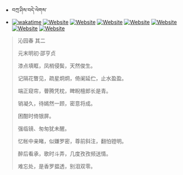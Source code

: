 - བཀྲ་ཤིས་བདེ་ལེགས་ 
- [![wakatime](https://wakatime.com/badge/user/5043ee4a-e361-4607-9d47-d557f2005d05.svg)](https://wakatime.com/@5043ee4a-e361-4607-9d47-d557f2005d05)	[![Website](https://img.shields.io/website?label=&up_color=orange&up_message=Tianchi&url=https%3A%2F%2Fshields.io)](https://tianchi.aliyun.com/home/science/scienceDetail?userId=1095279182618)	[![Website](https://img.shields.io/website?label=&up_color=blue&up_message=Kaggle&url=https%3A%2F%2Fshields.io)](https://www.kaggle.com/ivanxu/)	[![Website](https://img.shields.io/website?label=&up_color=gay&up_message=Yuque&url=https%3A%2F%2Fshields.io)](https://www.yuque.com/ivanaxu)	[![Website](https://img.shields.io/website?label=&up_color=brown&up_message=Leetcode&url=https%3A%2F%2Fshields.io)](https://leetcode.cn/u/ivanaxu)	[![Website](https://img.shields.io/website?label=&up_color=violet&up_message=AIstudio&url=https%3A%2F%2Fshields.io)](https://aistudio.baidu.com/aistudio/personalcenter/thirdview/979775)	[![Website](https://img.shields.io/website?label=&up_color=red&up_message=Gitee&url=https%3A%2F%2Fshields.io)](https://gitee.com/IvanaXu)	[![Website](https://img.shields.io/website?label=&up_color=yellow&up_message=Monkeytype&url=https%3A%2F%2Fshields.io)](https://monkeytype.com/profile/IvanaXu) 

> 沁园春 其二
>
> 元末明初·邵亨贞
>
> 漆点填眶，凤梢侵鬓，天然俊生。
> 
> 记隔花瞥见，疏星炯炯，倚阑延伫，止水盈盈。
> 
> 端正窥帘，瞢腾凭枕，睥睨檀郎长是青。
> 
> 销凝久，待嫣然一顾，密意将成。
> 
> 困酣时倚银屏。
> 
> 强临镜、匆匆犹未醒。
> 
> 忆帐中亲睹，似嫌罗密，尊前斜注，翻怕镫明。
> 
> 醉后看承，歌时斗弄，几度孜孜频送情。
> 
> 难忘处，是香罗揾透，别泪双零。

